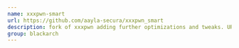 ```yaml
---
name: xxxpwn-smart
url: https://github.com/aayla-secura/xxxpwn_smart
description: fork of xxxpwn adding further optimizations and tweaks. URL : https://github.com/aayla-secura/xxxpwn_smart Groups : blackarch blackarch-webapp
group: blackarch
---
```

